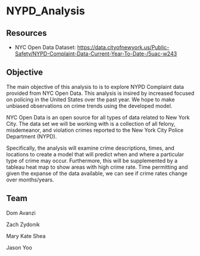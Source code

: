 # NYPD_Analysis

## Resources

- NYC Open Data Dataset: https://data.cityofnewyork.us/Public-Safety/NYPD-Complaint-Data-Current-Year-To-Date-/5uac-w243 

## Objective

The main objective of this analysis to is to explore NYPD Complaint data provided from NYC Open Data. This analysis is insired by increased focused on policing in the United States over the past year. We hope to make unbiased observations on crime trends using the developed model.

NYC Open Data is an open source for all types of data related to New York City. The data set we will be working with is a collection of all felony, misdemeanor, and violation crimes reported to the New York City Police Department (NYPD).

Specifically, the analysis will examine crime descriptions, times, and locations to create a model that will predict when and where a particular type of crime may occur. Furthermore, this will be supplemented by a tableau heat map to show areas with high crime rate. Time permitting and given the expanse of the data available, we can see if crime rates change over months/years.

## Team

Dom Avanzi

Zach Zydonik 

Mary Kate Shea

Jason Yoo


